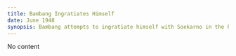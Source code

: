 ```yaml
---
title: Bambang Ingratiates Himself
date: June 1948
synopsis: Bambang attempts to ingratiate himself with Soekarno in the hopes of being selected to pilot the future RI-001.
---
```

No content